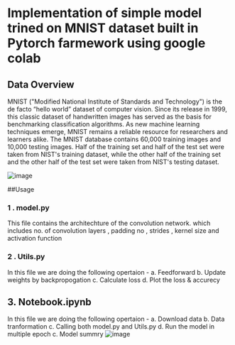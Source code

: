 # Implementation of simple model trined on MNIST dataset built in Pytorch farmework using google colab
## Data Overview
MNIST ("Modified National Institute of Standards and Technology") is the de facto “hello world” dataset of computer vision. Since its release in 1999, this classic dataset of handwritten images has served as the basis for benchmarking classification algorithms. As new machine learning techniques emerge, MNIST remains a reliable resource for researchers and learners alike. The MNIST database contains 60,000 training images and 10,000 testing images. Half of the training set and half of the test set were taken from NIST's training dataset, while the other half of the training set and the other half of the test set were taken from NIST's testing dataset.

![image](https://github.com/code4koustav/ERA---First-Neural-Network/assets/92668707/d278c429-63e7-4a2f-9cd1-565e65ca9c0e)

##Usage
### 1 . model.py
This file contains the architechture of the convolution network.
which includes no. of convolution layers , padding no , strides , kernel size and activation function

### 2  . Utils.py
In this file we are doing the following opertaion -
  a. Feedforward
  b. Update weights by backpropogation
  c. Calculate loss
  d. Plot the loss & accurecy

## 3. Notebook.ipynb
In this file we are doing the following opertaion -
  a. Download data
  b. Data tranformation
  c. Calling both model.py and Utils.py
  d. Run the model in multiple epoch
  c. Model summry
  ![image](https://github.com/code4koustav/ERA---First-Neural-Network/assets/92668707/fde6da01-89b3-479c-a618-4a1a55ae48d1)


